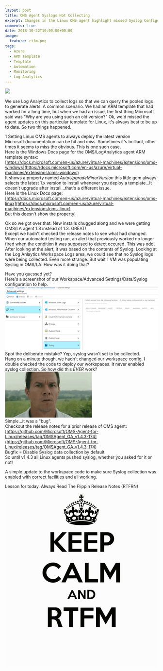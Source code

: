 ```yaml
---
layout: post
title: OMS Agent Syslogs Not Collecting
excerpt: Changes in the Linux OMS agent highlight missed Syslog Configuration (RTFM or RTFRN)
comments: true
date: 2018-10-22T10:00:00+00:00
image:
  feature: rtfm.png
tags: 
  - Azure
  - ARM Template
  - Template
  - Automation
  - Monitoring
  - Log Analytics
---
```


<img style="float: top;" src="https://msdnshared.blob.core.windows.net/media/2016/11/OMS-Log-Analytics-e1479220299227.png">
  
We use Log Analytics to collect logs so that we can query the pooled logs to generate alerts.  A common scenario. 
We had an ARM template that had worked for a long time, but when we had an issue, the first thing Microsoft said was "Why are you using such an old version?"
Ok, we'd missed the agent updates on this particular template for Linux, it's always best to be up to date.  So two things happened.
  
1 Setting Linux OMS agents to always deploy the latest version  
Microsoft documentation can be hit and miss.  Sometimes it's brilliant, other times it seems to miss the obvious.  This is one such case.  
Here is the Windows Docs page for the OMS/LogAnalytics agent ARM template syntax:  
[https://docs.microsoft.com/en-us/azure/virtual-machines/extensions/oms-windows](https://docs.microsoft.com/en-us/azure/virtual-machines/extensions/oms-windows)  
It shows a property named *AutoUpgradeMinorVersion* this little gem always selects the latest 1.x version to install whenever you deploy a template...It doesn't upgrade after install...that's a different issue.  
Here is the Linux Docs page:  
[https://docs.microsoft.com/en-us/azure/virtual-machines/extensions/oms-linux](https://docs.microsoft.com/en-us/azure/virtual-machines/extensions/oms-linux)  
But this doesn't show the property!  
  
Ok so we got over that.  New installs chugged along and we were getting OMS/LA agent 1.8 instead of 1.3.  GREAT!  
Except we hadn't checked the release notes to see what had changed.  
When our automated testing ran, an alert that previously worked no longer fired when the condition it was supposed to detect occured.
This was odd. After looking at the alert, it was based on the contents of Syslog.  Looking at  the Log Anlaytics Workspace Logs area, we could see that no Syslog logs were being collected. Even more strange. But wait 1 VM was populating Syslog in OMS/LA.  How was it doing that?  
  
Have you guessed yet?  
Here's a screenshot of our Workspace/Advanced Settings/Data/Syslog configuration to help. <img src="/public/emptylawsyslog.jpg">
Spot the deliberate mistake? Yep, syslog wasn't set to be collected.  
Hang on a minute though, we hadn't changed our workspace config. I double checked the code to deploy our workspaces.  It never enabled syslog collection.  So how did this *EVER* work?  
<img style="float:top;" src="/public/confused.gif">  
Simple...it was a "bug".  
Checkout the release notes for a prior release of OMS agent:  
[https://github.com/Microsoft/OMS-Agent-for-Linux/releases/tag/OMSAgent_GA_v1.4.3-174](https://github.com/Microsoft/OMS-Agent-for-Linux/releases/tag/OMSAgent_GA_v1.4.3-174)  
Bugfix = Disable Syslog data collection by default  
So until v1.4.3 all Linux agents pushed syslog, whether you asked for it or not!  
    
A simple update to the workspace code to make sure Syslog collection was enabled with correct facilities and all working.

Lesson for today.  Always Read The Flippin Release Notes (RTFRN)
<img src="/public/rtfm.png">
